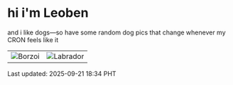 # hi i'm Leoben

and i like dogs—so have some random dog pics that change whenever my CRON feels like it

|  |  |
|--------|----------|
| ![Borzoi](https://random-dog-vercel.vercel.app/api/random-borzoi?v=1758450877) | ![Labrador](https://random-dog-vercel.vercel.app/api/random-labrador?v=1758450877) |

Last updated: 2025-09-21 18:34 PHT
